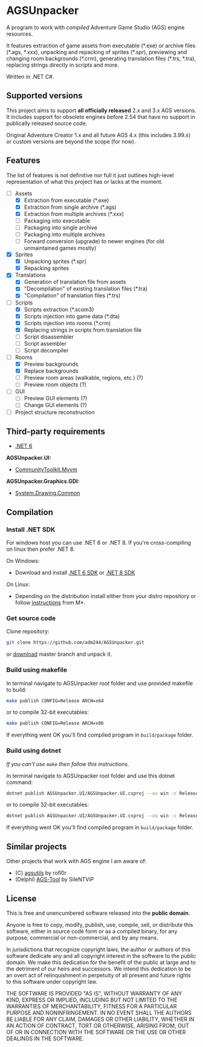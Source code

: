 # AGSUnpacker
A program to work with *compiled* Adventure Game Studio (AGS) engine resources.

It features extraction of game assets from executable (\*.exe) or archive files (\*.ags, \*.xxx), unpacking and repacking of sprites (\*.spr), previewing and changing room backgrounds (\*.crm), generating translation files (\*.trs, \*.tra), replacing strings directly in scripts and more.

Written in .NET C#.

## Supported versions

This project aims to support **all officially released** 2.x and 3.x AGS versions. It includes support for obsolete engines before 2.54 that have no support in publically released source code.

Original Adventure Creator 1.x and all future AGS 4.x (this includes 3.99.x) or custom versions are beyond the scope (for now).

## Features

The list of features is not definitive nor full it just outlines high-level representation of what this project has or lacks at the moment.

- [ ] Assets
    - [x] Extraction from executable (\*.exe)
    - [x] Extraction from single archive (\*.ags)
    - [x] Extraction from multiple archives (\*.xxx)
    - [ ] Packaging into executable
    - [ ] Packaging into single archive
    - [ ] Packaging into multiple archives
    - [ ] Forward conversion (upgrade) to newer engines (for old unmaintained games mostly)
- [x] Sprites
    - [x] Unpacking sprites (\*.spr)
    - [x] Repacking sprites
- [x] Translations
    - [x] Generation of translation file from assets
    - [x] "Decompilation" of existing translation files (\*.tra)
    - [x] "Compilation" of translation files (\*.trs)
- [ ] Scripts
    - [x] Scripts extraction (\*.scom3)
    - [x] Scripts injection into game data (\*.dta)
    - [x] Scripts injection into rooms (\*.crm)
    - [x] Replacing strings in scripts from translation file
    - [ ] Script disassembler
    - [ ] Script assembler
    - [ ] Script decompiler
- [ ] Rooms
    - [x] Preview backgrounds
    - [x] Replace backgrounds
    - [ ] Preview room areas (walkable, regions, etc.) (?)
    - [ ] Preview room objects (?)
- [ ] GUI
    - [ ] Preview GUI elements (?)
    - [ ] Change GUI elements (?)
- [ ] Project structure reconstruction

## Third-party requirements
* [.NET 6](https://dotnet.microsoft.com/en-us/download/dotnet/6.0/runtime)

**AGSUnpacker.UI:**
* [CommunityToolkit.Mvvm](https://www.nuget.org/packages/CommunityToolkit.Mvvm/)

**AGSUnpacker.Graphics.GDI:**
* [System.Drawing.Common](https://www.nuget.org/packages/System.Drawing.Common)

## Compilation

### Install .NET SDK

For windows host you can use .NET 6 or .NET 8. If you're cross-compiling on linux then prefer .NET 8.

On Windows:

- Download and install [.NET 6 SDK](https://dotnet.microsoft.com/en-us/download/dotnet/6.0) or [.NET 8 SDK](https://dotnet.microsoft.com/en-us/download/dotnet/8.0)

On Linux:

- Depending on the distribution install either from your distro repository or follow [instructions](https://learn.microsoft.com/en-us/dotnet/core/install/linux) from M\*.

### Get source code

Clone repository:
```sh
git clone https://github.com/adm244/AGSUnpacker.git
```
or [download](https://github.com/adm244/AGSUnpacker/archive/refs/heads/master.zip) master branch and unpack it.

### Build using makefile

In terminal navigate to AGSUnpacker root folder and use provided makefile to build:
```sh
make publish CONFIG=Release ARCH=x64
```
or to compile 32-bit executables:
```sh
make publish CONFIG=Release ARCH=x86
```

If everything went OK you'll find compiled program in `build/package` folder.

### Build using dotnet

*If you can't use `make` then follow this instructions.*

In terminal navigate to AGSUnpacker root folder and use this dotnet command:
```sh
dotnet publish AGSUnpacker.UI/AGSUnpacker.UI.csproj --os win -c Release -a x64 --no-self-contained /p:TargetOS="win" -o build/package/
```
or to compile 32-bit executables:
```sh
dotnet publish AGSUnpacker.UI/AGSUnpacker.UI.csproj --os win -c Release -a x86 --no-self-contained /p:TargetOS="win" -o build/package/
```

If everything went OK you'll find compiled program in `build/package` folder.

## Similar projects

Other projects that work with AGS engine I am aware of:

- (C) [agsutils](https://github.com/rofl0r/agsutils) by rofl0r
- (Delphi) [AGS-Tool](https://github.com/SileNTViP/AGS-Tool) by SileNTViP

## License
This is free and unencumbered software released into the **public domain**.

Anyone is free to copy, modify, publish, use, compile, sell, or
distribute this software, either in source code form or as a compiled
binary, for any purpose, commercial or non-commercial, and by any
means.

In jurisdictions that recognize copyright laws, the author or authors
of this software dedicate any and all copyright interest in the
software to the public domain. We make this dedication for the benefit
of the public at large and to the detriment of our heirs and
successors. We intend this dedication to be an overt act of
relinquishment in perpetuity of all present and future rights to this
software under copyright law.

THE SOFTWARE IS PROVIDED "AS IS", WITHOUT WARRANTY OF ANY KIND,
EXPRESS OR IMPLIED, INCLUDING BUT NOT LIMITED TO THE WARRANTIES OF
MERCHANTABILITY, FITNESS FOR A PARTICULAR PURPOSE AND NONINFRINGEMENT.
IN NO EVENT SHALL THE AUTHORS BE LIABLE FOR ANY CLAIM, DAMAGES OR
OTHER LIABILITY, WHETHER IN AN ACTION OF CONTRACT, TORT OR OTHERWISE,
ARISING FROM, OUT OF OR IN CONNECTION WITH THE SOFTWARE OR THE USE OR
OTHER DEALINGS IN THE SOFTWARE.
